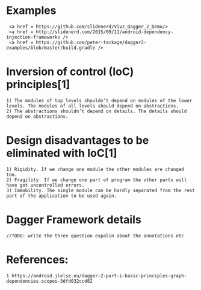  # Examples
     <a href = https://github.com/slidenerd/Vivz_Dagger_2_Demo/>
     <a href = http://slidenerd.com/2015/09/11/android-dependency-injection-frameworks />
     <a href = https://github.com/peter-tackage/dagger2-examples/blob/master/build.gradle />


 # Inversion of control (IoC) principles[1]
    1) The modules of top levels shouldn’t depend on modules of the lower levels. The modules of all levels should depend on abstractions.
    2) The abstractions shouldn’t depend on details. The details should depend on abstractions.

 # Design disadvantages to be eliminated with IoC[1]
    1) Rigidity. If we change one module the other modules are changed too.
    2) Fragility. If we change one part of program the other parts will have got uncontrolled errors.
    3) Immobility. The single module can be hardly separated from the rest part of the application to be used again.

 # Dagger Framework details
    //TODO: write the three question expalin about the annotations etc
 # References:
    1 https://android.jlelse.eu/dagger-2-part-i-basic-principles-graph-dependencies-scopes-3dfd032ccd82